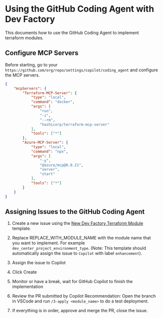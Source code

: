 # Using the GitHub Coding Agent with Dev Factory

This documents how to use the GitHub Coding Agent to implement terraform modules.

## Configure MCP Servers

Before starting, go to your `https://github.com/org/repo/settings/copilot/coding_agent` and configure the MCP servers.

```json
{
    "mcpServers": {
        "Terraform-MCP-Server": {
            "type": "local",
            "command": "docker",
            "args": [
                "run",
                "-i",
                "--rm",
                "hashicorp/terraform-mcp-server"
            ],
            "tools": ["*"]
        },
        "Azure-MCP-Server": {
            "type": "local",
            "command": "npx",
            "args": [
                "-y",
                "@azure/mcp@0.0.21",
                "server",
                "start"
            ],
            "tools": ["*"]
        }
    }
}
```

## Assigning Issues to the GitHub Coding Agent

1. Create a new issue using the [New Dev Factory Terraform Module](/.github/ISSUE_TEMPLATE/new_tf_module.md) template.

2. Replace REPLACE_WITH_MODULE_NAME with the module name that you want to implement. For example `dev_center_project_environment_type`. (Note: This template should automatically assign the issue to `Copilot` with label `enhancement`).

3. Assign the issue to Copilot

4. Click Create

5. Monitor or have a break, wait for GitHub Copilot to finish the implementation

6. Review the PR submitted by Copilot
   Recommendation: Open the branch in VSCode and run `/3-apply <module_name>` to do a test deployment.

7. If everything is in order, approve and merge the PR, close the issue.
